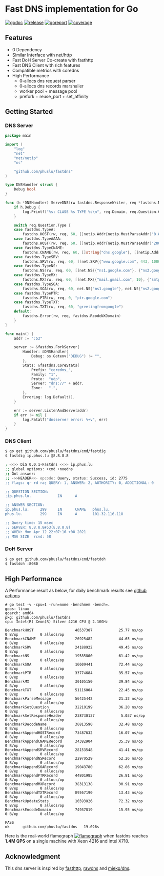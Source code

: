 # Fast DNS implementation for Go

[![godoc][godoc-img]][godoc]
[![release][release-img]][release]
[![goreport][goreport-img]][goreport]
[![coverage][coverage-img]][coverage]


## Features

* 0 Dependency
* Similar Interface with net/http
* Fast DoH Server Co-create with fasthttp
* Fast DNS Client with rich features
* Compatible metrics with coredns
* High Performance
    - 0-allocs dns request parser
    - 0-allocs dns records marshaller
    - worker pool + message pool
    - prefork + reuse_port + set_affinity


## Getting Started

### DNS Server
```go
package main

import (
	"log"
	"net"
	"net/netip"
	"os"

	"github.com/phuslu/fastdns"
)

type DNSHandler struct {
	Debug bool
}

func (h *DNSHandler) ServeDNS(rw fastdns.ResponseWriter, req *fastdns.Message) {
	if h.Debug {
		log.Printf("%s: CLASS %s TYPE %s\n", req.Domain, req.Question.Class, req.Question.Type)
	}

	switch req.Question.Type {
	case fastdns.TypeA:
		fastdns.HOST(rw, req, 60, []netip.Addr{netip.MustParseAddr("8.8.8.8")})
	case fastdns.TypeAAAA:
		fastdns.HOST(rw, req, 60, []netip.Addr{netip.MustParseAddr("2001:4860:4860::8888")})
	case fastdns.TypeCNAME:
		fastdns.CNAME(rw, req, 60, []string{"dns.google"}, []netip.Addr{netip.MustParseAddr("8.8.4.4")})
	case fastdns.TypeSRV:
		fastdns.SRV(rw, req, 60, []net.SRV{{"www.google.com", 443, 1000, 1000}})
	case fastdns.TypeNS:
		fastdns.NS(rw, req, 60, []net.NS{{"ns1.google.com"}, {"ns2.google.com"}})
	case fastdns.TypeMX:
		fastdns.MX(rw, req, 60, []net.MX{{"mail.gmail.com", 10}, {"smtp.gmail.com", 10}})
	case fastdns.TypeSOA:
		fastdns.SOA(rw, req, 60, net.NS{"ns1.google"}, net.NS{"ns2.google"}, 60, 90, 90, 180, 60)
	case fastdns.TypePTR:
		fastdns.PTR(rw, req, 0, "ptr.google.com")
	case fastdns.TypeTXT:
		fastdns.TXT(rw, req, 60, "greetingfromgoogle")
	default:
		fastdns.Error(rw, req, fastdns.RcodeNXDomain)
	}
}

func main() {
	addr := ":53"

	server := &fastdns.ForkServer{
		Handler: &DNSHandler{
			Debug: os.Getenv("DEBUG") != "",
		},
		Stats: &fastdns.CoreStats{
			Prefix: "coredns_",
			Family: "1",
			Proto:  "udp",
			Server: "dns://" + addr,
			Zone:   ".",
		},
		ErrorLog: log.Default(),
	}

	err := server.ListenAndServe(addr)
	if err != nil {
		log.Fatalf("dnsserver error: %+v", err)
	}
}
```

### DNS Client
```bash
$ go get github.com/phuslu/fastdns/cmd/fastdig
$ fastdig ip.phus.lu @8.8.8.8

; <<>> DiG 0.0.1-Fastdns <<>> ip.phus.lu
;; global options: +cmd +noedns
;; Got answer:
;; ->>HEADER<<- opcode: Query, status: Success, id: 2775
;; flags: qr rd ra; QUERY: 1, ANSWER: 2, AUTHORITY: 0, ADDITIONAL: 0

;; QUESTION SECTION:
;ip.phus.lu.            IN      A

;; ANSWER SECTION:
ip.phus.lu.     299     IN      CNAME   phus.lu.
phus.lu.        299     IN      A       101.32.116.118

;; Query time: 15 msec
;; SERVER: 8.8.8.8#53(8.8.8.8)
;; WHEN: Mon Apr 12 22:07:16 +08 2021
;; MSG SIZE  rcvd: 58
```

### DoH Server
```bash
$ go get github.com/phuslu/fastdns/cmd/fastdoh
$ fastdoh :8080
```

## High Performance

A Performance result as below, for daily benchmark results see [github actions][benchmark]
```
# go test -v -cpu=1 -run=none -benchmem -bench=.
goos: linux
goarch: amd64
pkg: github.com/phuslu/fastdns
cpu: Intel(R) Xeon(R) Silver 4216 CPU @ 2.10GHz

BenchmarkHOST                	46537387	        25.77 ns/op	       0 B/op	       0 allocs/op
BenchmarkCNAME               	26925482	        44.65 ns/op	       0 B/op	       0 allocs/op
BenchmarkSRV                 	24188922	        49.45 ns/op	       0 B/op	       0 allocs/op
BenchmarkNS                  	19585800	        61.42 ns/op	       0 B/op	       0 allocs/op
BenchmarkSOA                 	16609441	        72.44 ns/op	       0 B/op	       0 allocs/op
BenchmarkPTR                 	33774684	        35.57 ns/op	       0 B/op	       0 allocs/op
BenchmarkMX                  	30105150	        39.84 ns/op	       0 B/op	       0 allocs/op
BenchmarkTXT                 	51116004	        22.45 ns/op	       0 B/op	       0 allocs/op
BenchmarkParseMessage        	56425442	        21.32 ns/op	       0 B/op	       0 allocs/op
BenchmarkSetQuestion         	32210199	        36.20 ns/op	       0 B/op	       0 allocs/op
BenchmarkSetResponseHeader   	238730137	         5.037 ns/op	       0 B/op	       0 allocs/op
BenchmarkDecodeName          	36813590	        32.48 ns/op	       0 B/op	       0 allocs/op
BenchmarkAppendHOSTRecord    	73487632	        16.07 ns/op	       0 B/op	       0 allocs/op
BenchmarkAppendCNAMERecord   	34382904	        35.39 ns/op	       0 B/op	       0 allocs/op
BenchmarkAppendSRVRecord     	28153548	        41.41 ns/op	       0 B/op	       0 allocs/op
BenchmarkAppendNSRecord      	22970529	        52.26 ns/op	       0 B/op	       0 allocs/op
BenchmarkAppendSOARecord     	19043780	        62.86 ns/op	       0 B/op	       0 allocs/op
BenchmarkAppendPTRRecord     	44801985	        26.81 ns/op	       0 B/op	       0 allocs/op
BenchmarkAppendMXRecord      	38313138	        30.91 ns/op	       0 B/op	       0 allocs/op
BenchmarkAppendTXTRecord     	89567190	        13.43 ns/op	       0 B/op	       0 allocs/op
BenchmarkUpdateStats         	16593826	        72.32 ns/op	       0 B/op	       0 allocs/op
BenchmarkEncodeDomain        	74937819	        15.95 ns/op	       0 B/op	       0 allocs/op

PASS
ok  	github.com/phuslu/fastdns	19.026s
```

Here is the real-world flamegraph [![flamegraph][flamegraph]][flamegraph] when fastdns reaches **1.4M QPS** on a single machine with Xeon 4216 and Intel X710.

## Acknowledgment
This dns server is inspired by [fasthttp][fasthttp], [rawdns][rawdns] and [miekg/dns][miekg/dns].

[godoc-img]: http://img.shields.io/badge/godoc-reference-blue.svg
[godoc]: https://godoc.org/github.com/phuslu/fastdns
[release-img]: https://img.shields.io/github/v/tag/phuslu/fastdns?label=release
[release]: https://github.com/phuslu/fastdns/releases
[goreport-img]: https://goreportcard.com/badge/github.com/phuslu/fastdns
[goreport]: https://goreportcard.com/report/github.com/phuslu/fastdns
[coverage-img]: http://gocover.io/_badge/github.com/phuslu/fastdns
[coverage]: https://gocover.io/github.com/phuslu/fastdns
[benchmark]: https://github.com/phuslu/fastdns/actions?query=workflow%3Abenchmark
[flamegraph]: https://cdn.jsdelivr.net/gh/phuslu/fastdns/torch.svg
[fasthttp]: https://github.com/valyala/fasthttp
[rawdns]: https://github.com/cirocosta/rawdns
[miekg/dns]: https://github.com/miekg/dns
